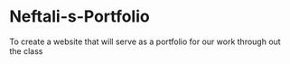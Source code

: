 # Neftali-s-Portfolio
To create a website that will serve as a portfolio for our work through out the class
